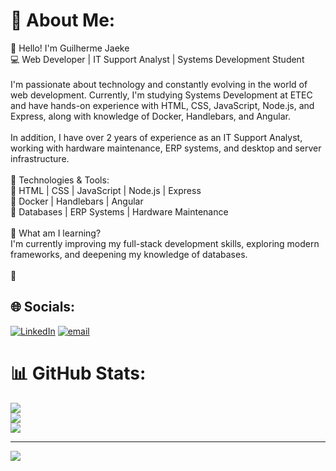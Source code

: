 # 💫 About Me:
👋 Hello! I'm Guilherme Jaeke<br>💻 Web Developer | IT Support Analyst | Systems Development Student<br><br>I'm passionate about technology and constantly evolving in the world of web development. Currently, I'm studying Systems Development at ETEC and have hands-on experience with HTML, CSS, JavaScript, Node.js, and Express, along with knowledge of Docker, Handlebars, and Angular.<br><br>In addition, I have over 2 years of experience as an IT Support Analyst, working with hardware maintenance, ERP systems, and desktop and server infrastructure.<br><br>🚀 Technologies & Tools:<br>📌 HTML | CSS | JavaScript | Node.js | Express<br>📌 Docker | Handlebars | Angular<br>📌 Databases | ERP Systems | Hardware Maintenance<br><br>🌱 What am I learning?<br>I'm currently improving my full-stack development skills, exploring modern frameworks, and deepening my knowledge of databases.<br><br>🚀


## 🌐 Socials:
[![LinkedIn](https://img.shields.io/badge/LinkedIn-%230077B5.svg?logo=linkedin&logoColor=white)](https://linkedin.com/in/guilherme-jaeke) [![email](https://img.shields.io/badge/Email-D14836?logo=gmail&logoColor=white)](mailto:guilherme_jaeke@hotmail.com) 
# 📊 GitHub Stats:
![](https://github-readme-stats.vercel.app/api?username=GuiJaeke&theme=dark&hide_border=false&include_all_commits=true&count_private=true)<br/>
![](https://nirzak-streak-stats.vercel.app/?user=GuiJaeke&theme=dark&hide_border=false)<br/>
![](https://github-readme-stats.vercel.app/api/top-langs/?username=GuiJaeke&theme=dark&hide_border=false&include_all_commits=true&count_private=true&layout=compact)

---
[![](https://visitcount.itsvg.in/api?id=GuiJaeke&icon=0&color=0)](https://visitcount.itsvg.in)

<!-- Proudly created with GPRM ( https://gprm.itsvg.in ) -->
